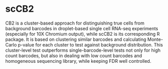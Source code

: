 # scCB2

CB2 is a cluster-based approach for distinguishing true cells from background barcodes in droplet-based single cell RNA-seq experiments (especially for 10X Chromium output), while scCB2 is its corresponding R package. It is based on clustering similar barcodes and calculating Monte-Carlo p-value for each cluster to test against background distribution. This cluster-level test outperforms single-barcode-level tests not only for high count barcodes, but also in dealing with low count barcodes and homogeneous sequencing library, while keeping FDR well controlled.

